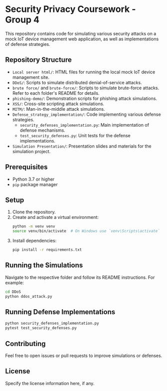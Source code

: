 # Security Privacy Coursework - Group 4

This repository contains code for simulating various security attacks on a mock IoT device management web application, as well as implementations of defense strategies.

## Repository Structure

- `Local server html/`: HTML files for running the local mock IoT device management site.
- `DDoS/`: Scripts to simulate distributed denial-of-service attacks.
- `brute force/` and `brute-force/`: Scripts to simulate brute-force attacks. Refer to each folder's README for details.
- `phishing-demo/`: Demonstration scripts for phishing attack simulations.
- `XSS/`: Cross-site scripting attack simulations.
- `MITM/`: Man-in-the-middle attack simulations.
- `Defense_strategy_implementation/`: Code implementing various defense strategies.
  - `security_defenses_implementation.py`: Main implementation of defense mechanisms.
  - `test_security_defenses.py`: Unit tests for the defense implementations.
- `Simulation Presentation/`: Presentation slides and materials for the simulation project.

## Prerequisites

- Python 3.7 or higher
- `pip` package manager

## Setup

1. Clone the repository.
2. Create and activate a virtual environment:
   ```bash
   python -m venv venv
   source venv/bin/activate  # On Windows use `venv\Scripts\activate`
   ```
3. Install dependencies:
   ```bash
   pip install -r requirements.txt
   ```

## Running the Simulations

Navigate to the respective folder and follow its README instructions. For example:
```bash
cd DDoS
python ddos_attack.py
```

## Running Defense Implementations

```bash
python security_defenses_implementation.py
pytest test_security_defenses.py
```

## Contributing

Feel free to open issues or pull requests to improve simulations or defenses.

## License

Specify the license information here, if any.
